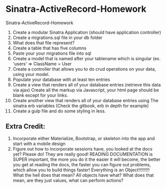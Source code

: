 # Sinatra-ActiveRecord-Homework
Sinatra-ActiveRecord-Homework


1.  Create a modular Sinatra Application (should have application controller)
2.  Create a migrations.sql file in your db folder
3.  What does that file represent?
4.  Create a table that has five columns
5.  Paste your your migrations file into sql
6.  Create a model that is named after your tablename which is singular (ex. 'users' => ClassName = User
6.  Create a controller that allows you to do crud operations on your data, using your model.
7.  Populate your database with at least ten entries
8.  Create a view that renders all of your database entries (retrieve this data via ajax) Create all the markup via Javascript, 
your html page should be blank except for your links.
9. Create another view that renders all of your database entries using The sinatra erb variables (Check the gitbook, erb in depth for example)
10.  Create a gulp file and do some styling in less.


## Extra Credit: 
1. Incorporate either Materialize, Bootstrap, or skeleton into the app and start with a mobile design 
2.  Figure out how to incorporate sessions have, you looked at the docs yet? Please do! They are really good! READING DOCUMENTATION is SUPER important, the more you do it the easier it will become, the better you get at reading the docs, the faster you can figure out problems, which allow you to build things faster!  Everything is an Object!!!!!!!!! What the hell does that mean?  All objects have what?  What does that mean, are they just values, what can perform actions?  
